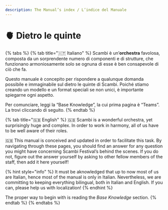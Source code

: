 ```yaml
---
description: The Manual’s index / L’indice del Manuale
---
```


# 🫀 Dietro le quinte

{% tabs %}
{% tab title="🇮🇹 Italiano" %}
Scambi è un’**orchestra** favolosa, composta da un sorprendente numero di componenti e di strutture, che funzionano armoniosamente solo se ognuna di esse è ben consapevole di ciò che fa.

Questo manuale è concepito per rispondere a qualunque domanda possibile e immaginabile sul dietro le quinte di Scambi. Poiché stiamo creando un modello e un format speciali se non unici, è importante spiegarne ogni aspetto.

Per comunciare, leggi la “Base Knowledge”, la cui prima pagina è “Teams”. La trovi cliccando di seguito.
{% endtab %}

{% tab title="🇬🇧 English" %}
🇬🇧​ Scambi is a wonderful orchestra, yet surprisingly huge and complex. In order to work in harmony, all of us have to be well aware of their roles.

🇬🇧 This manual is conceived and updated in order to facilitate this task. By navigating through these pages, you should find an answer for any question you might have concerning Scambi Festival’s behind the scenes. If you do not, figure out the answer yourself by asking to other fellow members of the staff, then add it here yourself!

{% hint style="info" %}
It must be aknowledged that up to now most of us are Italian, hence most of the manual is only in Italian. Nevertheless, we are committing to keeping everything bilingual, both in Italian and English. If you can, please help us with localization!
{% endhint %}

The proper way to begin with is reading the _Base Knowledge_ section.
{% endtab %}
{% endtabs %}
